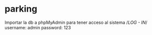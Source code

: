 # parking
Importar la db a phpMyAdmin para tener acceso al sistema
/*LOG - IN*/
username: admin
password: 123

